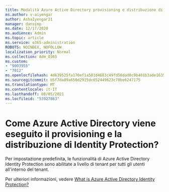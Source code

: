 ```yaml
---
title: Modalità Azure Active Directory provisioning e distribuzione di Identity Protection
ms.author: v-aiyengar
author: AshaIyengar21
manager: dansimp
ms.date: 12/17/2020
ms.audience: Admin
ms.topic: article
ms.service: o365-administration
ROBOTS: NOINDEX, NOFOLLOW
localization_priority: Normal
ms.collection: Adm_O365
ms.custom:
- "9003955"
- "7012"
ms.openlocfilehash: 4d639525fa170ef1a501d4683c49fd50dad0c9b401b3ade1635d11e783524237
ms.sourcegitcommit: b5f7da89a650d2915dc652449623c78be6247175
ms.translationtype: MT
ms.contentlocale: it-IT
ms.lasthandoff: 08/05/2021
ms.locfileid: "53927863"
---
```

# <a name="how-azure-active-directory-identity-protection-is-provisioned-and-deployed"></a>Come Azure Active Directory viene eseguito il provisioning e la distribuzione di Identity Protection?

Per impostazione predefinita, le funzionalità di Azure Active Directory Identity Protection sono abilitate a livello di tenant per tutti gli utenti all'interno del tenant.

Per ulteriori informazioni, vedere [What is Azure Active Directory Identity Protection?](https://go.microsoft.com/fwlink/?linkid=2130395)